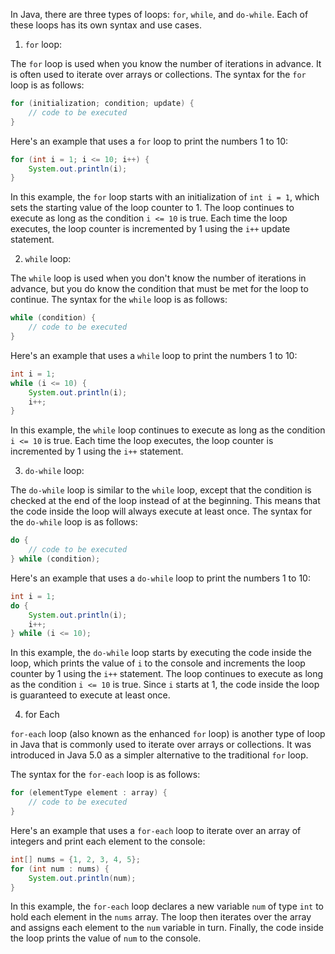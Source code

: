 
In Java, there are three types of loops: `for`, `while`, and `do-while`. Each of these loops has its own syntax and use cases.

1. `for` loop:

The `for` loop is used when you know the number of iterations in advance. It is often used to iterate over arrays or collections. The syntax for the `for` loop is as follows:

```java
for (initialization; condition; update) {
    // code to be executed
}
```

Here's an example that uses a `for` loop to print the numbers 1 to 10:

```java
for (int i = 1; i <= 10; i++) {
    System.out.println(i);
}
```

In this example, the `for` loop starts with an initialization of `int i = 1`, which sets the starting value of the loop counter to 1. The loop continues to execute as long as the condition `i <= 10` is true. Each time the loop executes, the loop counter is incremented by 1 using the `i++` update statement.

2. `while` loop:

The `while` loop is used when you don't know the number of iterations in advance, but you do know the condition that must be met for the loop to continue. The syntax for the `while` loop is as follows:

```java
while (condition) {
    // code to be executed
}
```

Here's an example that uses a `while` loop to print the numbers 1 to 10:

```java
int i = 1;
while (i <= 10) {
    System.out.println(i);
    i++;
}
```

In this example, the `while` loop continues to execute as long as the condition `i <= 10` is true. Each time the loop executes, the loop counter is incremented by 1 using the `i++` statement.

3. `do-while` loop:

The `do-while` loop is similar to the `while` loop, except that the condition is checked at the end of the loop instead of at the beginning. This means that the code inside the loop will always execute at least once. The syntax for the `do-while` loop is as follows:

```java
do {
    // code to be executed
} while (condition);
```

Here's an example that uses a `do-while` loop to print the numbers 1 to 10:

```java
int i = 1;
do {
    System.out.println(i);
    i++;
} while (i <= 10);
```

In this example, the `do-while` loop starts by executing the code inside the loop, which prints the value of `i` to the console and increments the loop counter by 1 using the `i++` statement. The loop continues to execute as long as the condition `i <= 10` is true. Since `i` starts at 1, the code inside the loop is guaranteed to execute at least once.

4. for Each
 
 `for-each` loop (also known as the enhanced `for` loop) is another type of loop in Java that is commonly used to iterate over arrays or collections. It was introduced in Java 5.0 as a simpler alternative to the traditional `for` loop.

The syntax for the `for-each` loop is as follows:

```java
for (elementType element : array) {
    // code to be executed
}
```

Here's an example that uses a `for-each` loop to iterate over an array of integers and print each element to the console:

```java
int[] nums = {1, 2, 3, 4, 5};
for (int num : nums) {
    System.out.println(num);
}
```

In this example, the `for-each` loop declares a new variable `num` of type `int` to hold each element in the `nums` array. The loop then iterates over the array and assigns each element to the `num` variable in turn. Finally, the code inside the loop prints the value of `num` to the console.